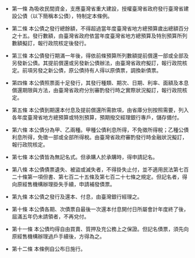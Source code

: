 * 第一條 為吸收民間資金，支應臺灣省重大建設，授權臺灣省政府發行臺灣省建設公債（以下簡稱本公債），特制定本條例。

* 第二條 本公債之發行總餘額，不得超過當年度臺灣省地方總預算歲出總額百分之十五。發行數額，由臺灣省政府依當年度臺灣省地方總預算及特別預算所列數額擬訂，報行政院核定後發行。

* 第三條 本公債發行期滿一年後，得依前條預算所列數額提前償還一部或全部及另發新公債。其提前償還或另發新公債辦法，由臺灣省政府擬訂，報行政院核定。前項另發之新公債，原公債持有人得以原債票，調換新債票。

* 第四條 本公債照票面十足發行，其發行種類、期次、日期、利率、面額及本息償還期限與方法，由臺灣省政府分別審酌發行時之實際狀況擬訂，報行政院核定。

* 第五條 本公債到期還本付息及提前償還所需款項，由省庫分別按照需要，列入各年度臺灣省地方總預算或特別預算，預期撥交經理銀行專戶，儲存備付。

* 第六條 本公債分為甲、乙兩種。甲種公債利息所得，不免徵所得稅；乙種公債利息所得，免徵一部或全部所得稅。由臺灣省政府審酌發行時金融狀況擬訂，報行政院核定。

* 第七條 本公債皆為無記名式。但承購人於承購時，得申請記名。

* 第八條 本公債債票遺失、被盜或滅失者，不得掛失止付，並不適用民法第七百二十條第一項但書、第七百二十五條及第七百二十七條之規定。但記名者，得向原經售機構辦理掛失手續，申請補發債票。

* 第九條 本公債之發行及還本、付息，由臺灣銀行經理之。

* 第十條 本公債各期、次債票自最後一次還本付息開付日所屬會計年度終了後，屆滿五年仍未請領者，不再兌付。

* 第十一條 本公債均得自由買賣、質押及充公務上之保證。但記名債票，須先向原經售機構辦理過戶手續後，方得為之。

* 第十二條 本條例自公布日施行。

